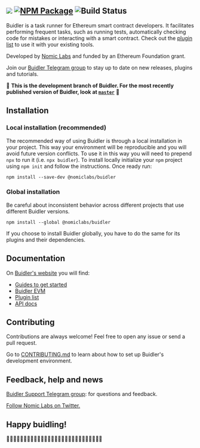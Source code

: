 ![](https://user-images.githubusercontent.com/232174/57331293-9a042100-70ee-11e9-8c37-8a5d52875bf4.png)
[![NPM Package](https://img.shields.io/npm/v/@nomiclabs/buidler.svg?style=flat-square)](https://www.npmjs.org/package/@nomiclabs/buidler)
![Build Status](https://github.com/nomiclabs/buidler/workflows/CI/badge.svg)
---------
Buidler is a task runner for Ethereum smart contract developers. It facilitates performing frequent tasks, such as running tests, automatically checking code for mistakes or interacting with a smart contract. Check out the [plugin list](https://buidler.dev/plugins/) to use it with your existing tools.

Developed by [Nomic Labs](https://nomiclabs.io/) and funded by an Ethereum Foundation grant.

Join our [Buidler Telegram group](http://t.me/BuidlerSupport) to stay up to date on new releases, plugins and tutorials.

🚧 **This is the development branch of Buidler. For the most recently published version of Buidler, look at [`master`](https://github.com/nomiclabs/buidler/tree/master)** 🚧

## Installation

### Local installation (recommended)

The recommended way of using Buidler is through a local installation in your project. This way your environment will be reproducible and you will avoid future version conflicts. To use it in this way you will need to prepend `npx` to run it (i.e. `npx buidler`). To install locally initialize your `npm` project using `npm init` and follow the instructions. Once ready run:

    npm install --save-dev @nomiclabs/buidler

### Global installation

Be careful about inconsistent behavior across different projects that use different Buidler versions.

    npm install --global @nomiclabs/buidler
    
If you choose to install Buidler globally, you have to do the same for its plugins and their dependencies.

## Documentation

On [Buidler's website](https://buidler.dev) you will find:

- [Guides to get started](https://buidler.dev/getting-started/)
- [Buidler EVM](https://buidler.dev/buidler-evm/)
- [Plugin list](https://buidler.dev/plugins/)
- [API docs](https://buidler.dev/api/)


## Contributing

Contributions are always welcome! Feel free to open any issue or send a pull request.

Go to [CONTRIBUTING.md](./CONTRIBUTING.md) to learn about how to set up Buidler's development environment. 

## Feedback, help and news

[Buidler Support Telegram group](http://t.me/BuidlerSupport): for questions and feedback.

[Follow Nomic Labs on Twitter.](https://twitter.com/nomiclabs)


## Happy buidling!

👷‍♀️👷‍♂️👷‍♀️👷‍♂️👷‍♀️👷‍♂️👷‍♀️👷‍♂️👷‍♀️👷‍♂️👷‍♀️👷‍♂️👷‍♀️👷‍♂️
